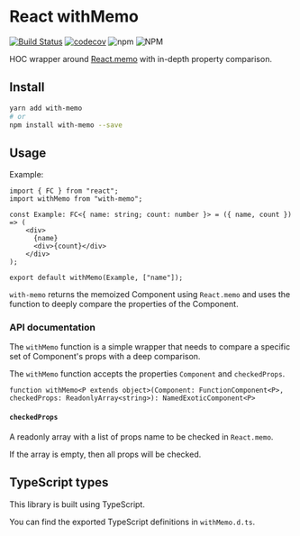 # React withMemo

[![Build Status](https://travis-ci.org/aleksashyn/with-memo.svg?branch=master)](https://travis-ci.org/aleksashyn/with-memo)
[![codecov](https://codecov.io/gh/aleksashyn/with-memo/branch/master/graph/badge.svg)](https://codecov.io/gh/aleksashyn/with-memo)
![npm](https://img.shields.io/npm/v/with-memo)
![NPM](https://img.shields.io/npm/l/with-memo)

HOC wrapper around [React.memo](https://reactjs.org/docs/react-api.html#reactmemo) with in-depth property comparison.

## Install

```bash
yarn add with-memo
# or
npm install with-memo --save
```

## Usage

Example:

```tsx
import { FC } from "react"; 
import withMemo from "with-memo";

const Example: FC<{ name: string; count: number }> = ({ name, count }) => (
    <div>
      {name}
      <div>{count}</div>
    </div>
);

export default withMemo(Example, ["name"]);
```

`with-memo` returns the memoized Component using `React.memo` and uses the function to deeply compare the properties of the Component.

### API documentation

The `withMemo` function is a simple wrapper that needs to compare a specific set of Component's props with a deep comparison.

The `withMemo` function accepts the properties `Component` and `checkedProps`.

```tsx
function withMemo<P extends object>(Component: FunctionComponent<P>, checkedProps: ReadonlyArray<string>): NamedExoticComponent<P>
```

#### `checkedProps`
A readonly array with a list of props name to be checked in `React.memo`.

If the array is empty, then all props will be checked.

## TypeScript types

This library is built using TypeScript.

You can find the exported TypeScript definitions in `withMemo.d.ts`.
